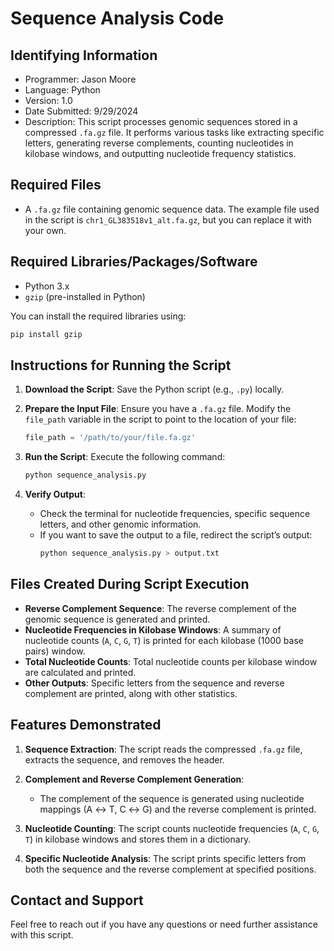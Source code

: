 # Sequence Analysis Code

## Identifying Information
  - Programmer: Jason Moore
  - Language: Python
  - Version: 1.0
  - Date Submitted: 9/29/2024
  - Description: This script processes genomic sequences stored in a compressed `.fa.gz` file. It performs various tasks like extracting specific letters, generating reverse complements, counting nucleotides in kilobase windows, and outputting nucleotide frequency statistics.

## Required Files
- A `.fa.gz` file containing genomic sequence data. The example file used in the script is `chr1_GL383518v1_alt.fa.gz`, but you can replace it with your own.

## Required Libraries/Packages/Software
- Python 3.x
- `gzip` (pre-installed in Python)

You can install the required libraries using:
```bash
pip install gzip
```

## Instructions for Running the Script

1. **Download the Script**: Save the Python script (e.g., `.py`) locally.
   
2. **Prepare the Input File**: Ensure you have a `.fa.gz` file. Modify the `file_path` variable in the script to point to the location of your file:
    ```python
    file_path = '/path/to/your/file.fa.gz'
    ```

3. **Run the Script**: Execute the following command:
    ```bash
    python sequence_analysis.py
    ```

4. **Verify Output**: 
    - Check the terminal for nucleotide frequencies, specific sequence letters, and other genomic information.
    - If you want to save the output to a file, redirect the script’s output:
      ```bash
      python sequence_analysis.py > output.txt
      ```

## Files Created During Script Execution
- **Reverse Complement Sequence**: The reverse complement of the genomic sequence is generated and printed.
- **Nucleotide Frequencies in Kilobase Windows**: A summary of nucleotide counts (`A`, `C`, `G`, `T`) is printed for each kilobase (1000 base pairs) window.
- **Total Nucleotide Counts**: Total nucleotide counts per kilobase window are calculated and printed.
- **Other Outputs**: Specific letters from the sequence and reverse complement are printed, along with other statistics.

## Features Demonstrated
1. **Sequence Extraction**: The script reads the compressed `.fa.gz` file, extracts the sequence, and removes the header.
   
2. **Complement and Reverse Complement Generation**: 
   - The complement of the sequence is generated using nucleotide mappings (A ↔ T, C ↔ G) and the reverse complement is printed.

3. **Nucleotide Counting**: The script counts nucleotide frequencies (`A`, `C`, `G`, `T`) in kilobase windows and stores them in a dictionary.

4. **Specific Nucleotide Analysis**: The script prints specific letters from both the sequence and the reverse complement at specified positions.

## Contact and Support
Feel free to reach out if you have any questions or need further assistance with this script.
